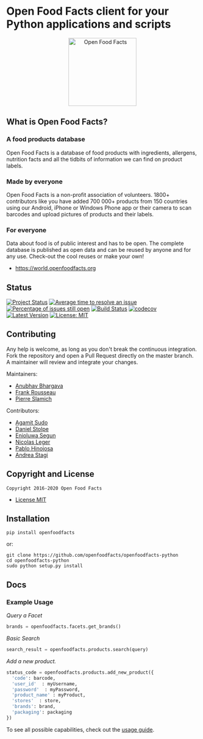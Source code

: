 # Open Food Facts client for your Python applications and scripts

<div align="center">
  <img width="178" src="https://static.openfoodfacts.org/images/misc/openfoodfacts-logo-en-178x150.png" alt="Open Food Facts"/>
</div>

## What is Open Food Facts?

### A food products database

Open Food Facts is a database of food products with ingredients, allergens, nutrition facts and all the tidbits of information we can find on product labels.

### Made by everyone

Open Food Facts is a non-profit association of volunteers.
1800+ contributors like you have added 700 000+ products from 150 countries using our Android, iPhone or Windows Phone app or their camera to scan barcodes and upload pictures of products and their labels.

### For everyone

Data about food is of public interest and has to be open. The complete database is published as open data and can be reused by anyone and for any use. Check-out the cool reuses or make your own!
- <https://world.openfoodfacts.org>

## Status

[![Project Status](https://opensource.box.com/badges/active.svg)](https://opensource.box.com/badges)
[![Average time to resolve an issue](https://isitmaintained.com/badge/resolution/openfoodfacts/openfoodfacts-python.svg)](https://isitmaintained.com/project/openfoodfacts/openfoodfacts-python.svg "Average time to resolve an issue")
[![Percentage of issues still open](https://isitmaintained.com/badge/open/openfoodfacts/openfoodfacts-python.svg)](https://isitmaintained.com/project/openfoodfacts/openfoodfacts-python.svg "Percentage of issues still open")
[![Build Status](https://travis-ci.org/openfoodfacts/openfoodfacts-python.svg?branch=master)](https://travis-ci.org/openfoodfacts/openfoodfacts-python)
[![codecov](https://codecov.io/gh/openfoodfacts/openfoodfacts-python/branch/master/graph/badge.svg)](https://codecov.io/gh/openfoodfacts/openfoodfacts-python)
[![Latest Version](https://img.shields.io/pypi/v/openfoodfacts.svg)](https://pypi.org/project/openfoodfacts)
[![License: MIT](https://img.shields.io/badge/License-MIT-blue.svg)](https://github.com/openfoodfacts/openfoodfacts-python/blob/master/LICENSE)

## Contributing

Any help is welcome, as long as you don't break the continuous integration.
Fork the repository and open a Pull Request directly on the master branch.
A maintainer will review and integrate your changes.

Maintainers:

- [Anubhav Bhargava](https://github.com/Anubhav-Bhargava)
- [Frank Rousseau](https://github.com/frankrousseau)
- [Pierre Slamich](https://github.com/teolemon)

Contributors:

- [Agamit Sudo](https://github.com/agamitsudo)
- [Daniel Stolpe](https://github.com/numberpi)
- [Enioluwa Segun](https://github.com/enioluwa23)
- [Nicolas Leger](https://github.com/nicolasleger)
- [Pablo Hinojosa](https://github.com/Pablohn26)
- [Andrea Stagi](https://github.com/astagi)

## Copyright and License

    Copyright 2016-2020 Open Food Facts

- [License MIT](https://github.com/openfoodfacts/openfoodfacts-python/blob/master/LICENSE)

## Installation

    pip install openfoodfacts

or:

    git clone https://github.com/openfoodfacts/openfoodfacts-python
    cd openfoodfacts-python
    sudo python setup.py install

## Docs

### Example Usage

*Query a Facet*

```python
brands = openfoodfacts.facets.get_brands()
```

*Basic Search*

```python
search_result = openfoodfacts.products.search(query)
```

*Add a new product.*

```python
status_code = openfoodfacts.products.add_new_product({
  'code': barcode,
  'user_id'  : myUsername,
  'password'  : myPassword,
  'product_name' : myProduct,
  'stores'  : store,
  'brands': brand,
  'packaging': packaging
})
```

To see all possible capabilities, check out the [usage guide](https://github.com/openfoodfacts/openfoodfacts-python/blob/master/docs/Usage.md).
